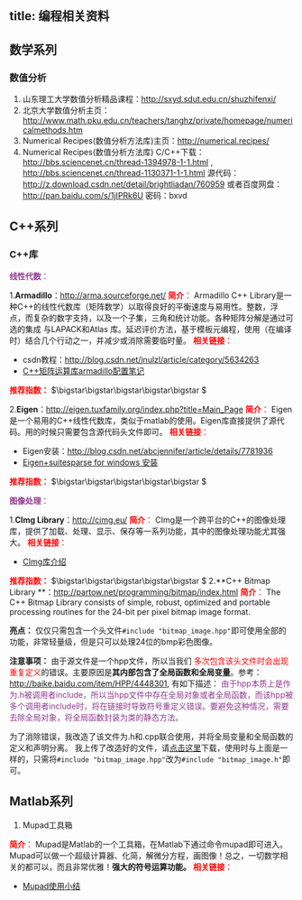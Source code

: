 title: 编程相关资料
---

## 数学系列
### 数值分析
1. 山东理工大学数值分析精品课程：http://sxyd.sdut.edu.cn/shuzhifenxi/
2. 北京大学数值分析主页：http://www.math.pku.edu.cn/teachers/tanghz/private/homepage/numericalmethods.htm
3. Numerical Recipes(数值分析方法库)主页：http://numerical.recipes/ 
4. Numerical Recipes(数值分析方法库) C/C++下载：http://bbs.sciencenet.cn/thread-1394978-1-1.html ,
http://bbs.sciencenet.cn/thread-1130371-1-1.html
源代码：http://z.download.csdn.net/detail/brightliadan/760959
或者百度网盘：http://pan.baidu.com/s/1jIPRk6U 密码：bxvd

## C++系列
### C++库
<font color="#8E388E">**线性代数**：</font> 

 1.**Armadillo**：http://arma.sourceforge.net/
<font color="#FF0000">**简介**：</font> 
Armadillo C++ Library是一种C++的线性代数库（矩阵数学）以取得良好的平衡速度与易用性。整数，浮点，而复杂的数字支持，以及一个子集，三角和统计功能。各种矩阵分解是通过可选的集成 与LAPACK和Atlas 库。延迟评价方法，基于模板元编程，使用（在编译时）结合几个行动之一，并减少或消除需要临时量。
<font color="#FF0000">**相关链接**：</font> 

- csdn教程：http://blog.csdn.net/jnulzl/article/category/5634263
- [C++矩阵运算库armadillo配置笔记][1]

<font color="#FF0000">**推荐指数：**</font>
$\bigstar\bigstar\bigstar\bigstar\bigstar $

2.**Eigen**：http://eigen.tuxfamily.org/index.php?title=Main_Page 
<font color="#FF0000">**简介**：</font> 
Eigen是一个易用的C++线性代数库，类似于matlab的使用。Eigen库直接提供了源代码。用的时候只需要包含源代码头文件即可。
<font color="#FF0000">**相关链接**：</font> 

- Eigen安装：http://blog.csdn.net/abcjennifer/article/details/7781936
- [Eigen+suitesparse for windows 安装][2]

<font color="#FF0000">**推荐指数：**</font>
$\bigstar\bigstar\bigstar\bigstar\bigstar $

<font color="#8E388E">**图像处理**：</font> 

1.**CImg Library**：http://cimg.eu/
<font color="#FF0000">**简介**：</font> 
CImg是一个跨平台的C++的图像处理库，提供了加载、处理、显示、保存等一系列功能，其中的图像处理功能尤其强大。
<font color="#FF0000">**相关链接**：</font> 

 - [CImg库介绍][3]

<font color="#FF0000">**推荐指数：**</font>
$\bigstar\bigstar\bigstar\bigstar\bigstar $
2.**C++ Bitmap Library **：http://partow.net/programming/bitmap/index.html
<font color="#FF0000">**简介**：</font> 
The C++ Bitmap Library consists of simple, robust, optimized and portable processing routines for the 24-bit per pixel bitmap image format.

**亮点：** 仅仅只需包含一个头文件`#include "bitmap_image.hpp"`即可使用全部的功能，非常轻量级，但是只可以处理24位的bmp彩色图像。

**注意事项：** 
由于源文件是一个hpp文件，所以当我们<font color="#FF0000"> 多次包含该头文件时会出现重复定义</font>的错误。主要原因是**其内部包含了全局函数和全局变量**。参考：http://baike.baidu.com/item/HPP/4448301, 有如下描述：<font color="#8E388E">
由于hpp本质上是作为.h被调用者include，所以当hpp文件中存在全局对象或者全局函数，而该hpp被多个调用者include时，将在链接时导致符号重定义错误。要避免这种情况，需要去除全局对象，将全局函数封装为类的静态方法。</font>

为了消除错误，我改造了该文件为.h和.cpp联合使用，并将全局变量和全局函数的定义和声明分离。 我上传了改造好的文件，请[点击这里][4]下载，使用时与上面是一样的，只需将`#include "bitmap_image.hpp"`改为`#include "bitmap_image.h"`即可。


## Matlab系列
 1. Mupad工具箱
 
<font color="#FF0000">**简介**：</font> 
Mupad是Matlab的一个工具箱，在Matlab下通过命令mupad即可进入。
Mupad可以做一个超级计算器、化简，解微分方程，画图像！总之，一切数学相关的都可以，而且非常优雅！**强大的符号运算功能。**
<font color="#FF0000">**相关链接**：</font> 
 - [Mupad使用小结][5]



 


  [1]: http://www.cnblogs.com/wacc/p/5031373.html
  [2]: http://blog.csdn.net/xiamentingtao/article/details/50100549
  [3]: http://blog.sina.com.cn/s/blog_6aca4f3e0100tmfp.html
  [4]: http://oana7cw0r.bkt.clouddn.com/bitmap_image.zip
  [5]: http://blog.csdn.net/nghuyong/article/details/51871985